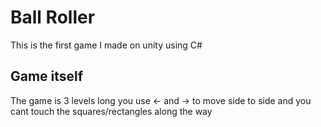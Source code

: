 # Ball Roller
This is the first game I made on unity using C#
## Game itself
The game is 3 levels long you use <- and -> to move side to side and you cant touch the squares/rectangles along the way
